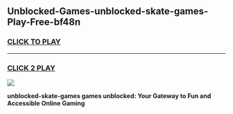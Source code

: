 
## Unblocked-Games-unblocked-skate-games-Play-Free-bf48n
<h3>
<a href="https://premium76.site?title=unblocked-skate-games&ref=18A1">CLICK TO PLAY</a></h3>
<hr>

<h3>
<a href="https://premium76.site?title=unblocked-skate-games&ref=18A1">CLICK 2 PLAY</a>
  
</h3>

<a href="https://premium76.site?title=unblocked-skate-games&ref=18A1"><img src="https://clearcache.store/games.png"></a>


**unblocked-skate-games games unblocked: Your Gateway to Fun and Accessible Online Gaming**

